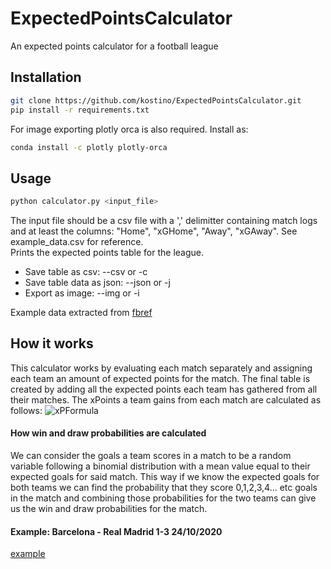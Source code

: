 # ExpectedPointsCalculator
An expected points calculator for a football league

## Installation
```bash
git clone https://github.com/kostino/ExpectedPointsCalculator.git
pip install -r requirements.txt
```
For image exporting plotly orca is also required. Install as:
```bash
conda install -c plotly plotly-orca
```

## Usage
```bash
python calculator.py <input_file>
```
The input file should be a csv file with a ',' delimitter containing match logs and at least the columns: "Home", "xGHome", "Away", "xGAway". See example_data.csv for reference.  
Prints the expected points table for the league.  
* Save table as csv: --csv or -c
* Save table data as json: --json or -j
* Export as image: --img or -i

Example data extracted from [fbref](https://fbref.com/en/)

## How it works
This calculator works by evaluating each match separately and assigning each team an amount of expected points for the match. The final table is created by adding all the expected points each team has gathered from all their matches. The xPoints a team gains from each match are calculated as follows: 
![xPFormula](https://render.githubusercontent.com/render/math?math=%5Cdisplaystyle+xPoints+%3D+winProb%5Ctimes3+%2B+drawProb%5Ctimes1%0A)
#### How win and draw probabilities are calculated
We can consider the goals a team scores in a match to be a random variable following a binomial distribution with a mean value equal to their expected goals for said match. This way if we know the expected goals for both teams we can find the probability that they score 0,1,2,3,4... etc goals in the match and combining those probabilities for the two teams can give us the win and draw probabilities for the match.  
#### Example: Barcelona - Real Madrid 1-3 24/10/2020
[example](xPoints_Barcelona-RealMadrid_example.ipynb)
